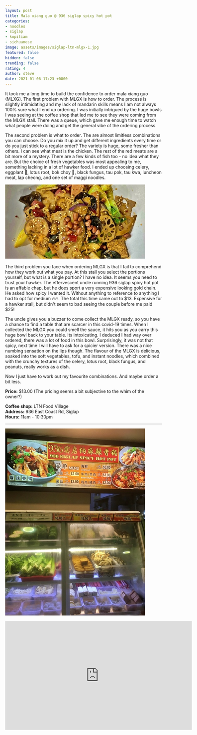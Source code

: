 ```yaml
---
layout: post
title: Mala xiang guo @ 936 siglap spicy hot pot
categories:
- noodles
- siglap
- kopitiam
- sichuanese
image: assets/images/siglap-ltn-mlgx-1.jpg
featured: false
hidden: false
trending: false
rating: 4
author: steve
date: 2021-01-06 17:23 +0800
---
```

It took me a long time to build the confidence to order mala xiang guo (MLXG). The first problem with MLGX is how to order. The process is slightly intimidating and my lack of mandarin skills means I am not always 100% sure what I end up ordering. I was initially intrigued by the huge bowls I was seeing at the coffee shop that led me to see they were coming from the MLGX stall. There was a queue, which gave me enough time to watch what people were doing and get the general vibe of the ordering process.

The second problem is what to order. The are almost limitless combinations you can choose. Do you mix it up and get different ingredients every time or do you just stick to a regular order? The variety is huge, some fresher than others. I can see what meat is the chicken. The rest of the red meats are a bit more of a mystery. There are a few kinds of fish too - no idea what they are. But the choice of fresh vegetables was most appealing to me, something lacking in a lot of hawker food. I ended up choosing celery, eggplant &#x1F346;, lotus root, bok choy &#x1F96C;, black fungus, tau pok, tau kwa, luncheon meat, lap cheong, and one set of maggi noodles.

![MLGX ingredients](/assets/images/siglap-ltn-mlgx-3.jpg "MLGX ingredients")

The third problem you face when ordering MLGX is that I fail to comprehend how they work out what you pay. At this stall you select the portions yourself, but what is a single portion? I have no idea. It seems you need to trust your hawker. The effervescent uncle running 936 siglap spicy hot pot is an affable chap, but he does sport a very expensive looking gold chain. He asked how spicy I wanted it. Without anything to reference to anything I had to opt for medium &#x1F525;&#x1F525;. The total this time came out to $13. Expensive for a hawker stall, but didn't seem to bad seeing the couple before me paid $25!

The uncle gives you a buzzer to come collect the MLGX ready, so you have a chance to find a table that are scarcer in this covid-19 times. When I collected the MLGX you could smell the sauce, it hits you as you carry this huge bowl back to your table. Its intoxicating. I deduced I had way over ordered, there was a lot of food in this bowl. Surprisingly, it was not that spicy, next time I will have to ask for a spicier version. There was a nice numbing sensation on the lips though. The flavour of the MLGX is delicious, soaked into the soft vegetables, tofu, and instant noodles, which combined with the crunchy textures of the celery, lotus root, black fungus, and peanuts, really works as a dish.

Now I just have to work out my favourite combinations. And maybe order a bit less.

**Price:** $13.00  (The pricing seems a bit subjective to the whim of the owner?)

**Coffee shop:** LTN Food Village  
**Address:** 936 East Coast Rd, Siglap  
**Hours:** 11am - 10:30pm  

***

![936 Siglap Spicy Hot Pot](/assets/images/siglap-ltn-mlgx-2.jpg "936 Siglap Spicy Hot Pot")

<iframe src="https://www.google.com/maps/embed?pb=!1m14!1m8!1m3!1d15955.086813156933!2d103.9255317!3d1.3123947!3m2!1i1024!2i768!4f13.1!3m3!1m2!1s0x0%3A0x8579d6c94625a6a6!2s936%20LTN%20Food%20House!5e0!3m2!1sen!2ssg!4v1569412280651!5m2!1sen!2ssg" width="600" height="350" frameborder="0" style="border:0;" allowfullscreen=""></iframe>